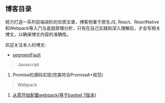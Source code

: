 ## 博客目录

努力打造一系列前端进阶的优质文章，博客侧重于原生JS, React、ReactNative和Webpack等入门与底层原理分析，只有在自己实践和深入理解后，才会写相关博文，以确保博文内容的准确性。

欢迎关注本人的博文:

- [segmentFault](https://segmentfault.com/u/liuyan666/articles)

> Javascript

1. Promise的源码实现(完美符合PromiseA+规范)



> Webpack

1. [从零开始配置webpack(基于baebel 7版本)](https://github.com/YvetteLau/Blog/issues/1)
